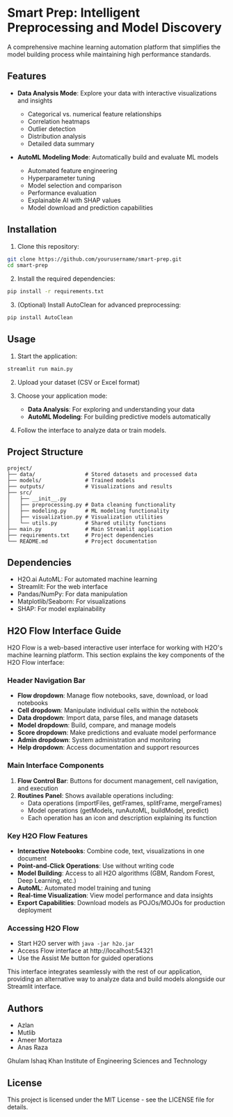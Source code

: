 # Smart Prep: Intelligent Preprocessing and Model Discovery

A comprehensive machine learning automation platform that simplifies the model building process while maintaining high performance standards.

## Features

- **Data Analysis Mode**: Explore your data with interactive visualizations and insights
  - Categorical vs. numerical feature relationships
  - Correlation heatmaps
  - Outlier detection
  - Distribution analysis
  - Detailed data summary

- **AutoML Modeling Mode**: Automatically build and evaluate ML models
  - Automated feature engineering
  - Hyperparameter tuning
  - Model selection and comparison
  - Performance evaluation
  - Explainable AI with SHAP values
  - Model download and prediction capabilities

## Installation

1. Clone this repository:
```bash
git clone https://github.com/yourusername/smart-prep.git
cd smart-prep
```

2. Install the required dependencies:
```bash
pip install -r requirements.txt
```

3. (Optional) Install AutoClean for advanced preprocessing:
```bash
pip install AutoClean
```

## Usage

1. Start the application:
```bash
streamlit run main.py
```

2. Upload your dataset (CSV or Excel format)

3. Choose your application mode:
   - **Data Analysis**: For exploring and understanding your data
   - **AutoML Modeling**: For building predictive models automatically

4. Follow the interface to analyze data or train models.

## Project Structure

```
project/
├── data/                # Stored datasets and processed data
├── models/              # Trained models
├── outputs/             # Visualizations and results
├── src/
│   ├── __init__.py
│   ├── preprocessing.py # Data cleaning functionality
│   ├── modeling.py      # ML modeling functionality
│   ├── visualization.py # Visualization utilities
│   └── utils.py         # Shared utility functions
├── main.py              # Main Streamlit application
├── requirements.txt     # Project dependencies
└── README.md            # Project documentation
```

## Dependencies

- H2O.ai AutoML: For automated machine learning
- Streamlit: For the web interface
- Pandas/NumPy: For data manipulation
- Matplotlib/Seaborn: For visualizations
- SHAP: For model explainability

## H2O Flow Interface Guide

H2O Flow is a web-based interactive user interface for working with H2O's machine learning platform. This section explains the key components of the H2O Flow interface:

### Header Navigation Bar
- **Flow dropdown**: Manage flow notebooks, save, download, or load notebooks
- **Cell dropdown**: Manipulate individual cells within the notebook
- **Data dropdown**: Import data, parse files, and manage datasets
- **Model dropdown**: Build, compare, and manage models
- **Score dropdown**: Make predictions and evaluate model performance
- **Admin dropdown**: System administration and monitoring
- **Help dropdown**: Access documentation and support resources

### Main Interface Components
1. **Flow Control Bar**: Buttons for document management, cell navigation, and execution
2. **Routines Panel**: Shows available operations including:
   - Data operations (importFiles, getFrames, splitFrame, mergeFrames)
   - Model operations (getModels, runAutoML, buildModel, predict)
   - Each operation has an icon and description explaining its function

### Key H2O Flow Features
- **Interactive Notebooks**: Combine code, text, visualizations in one document
- **Point-and-Click Operations**: Use without writing code
- **Model Building**: Access to all H2O algorithms (GBM, Random Forest, Deep Learning, etc.)
- **AutoML**: Automated model training and tuning
- **Real-time Visualization**: View model performance and data insights
- **Export Capabilities**: Download models as POJOs/MOJOs for production deployment

### Accessing H2O Flow
- Start H2O server with `java -jar h2o.jar`
- Access Flow interface at http://localhost:54321
- Use the Assist Me button for guided operations

This interface integrates seamlessly with the rest of our application, providing an alternative way to analyze data and build models alongside our Streamlit interface.

## Authors

- Azlan
- Mutlib
- Ameer Mortaza
- Anas Raza

Ghulam Ishaq Khan Institute of Engineering Sciences and Technology

## License

This project is licensed under the MIT License - see the LICENSE file for details. 